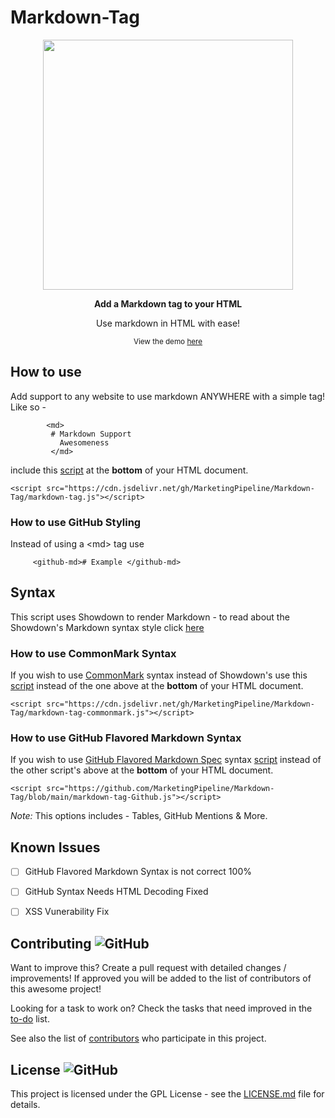 # Markdown-Tag

 
<p align="center">
  <img height="400" src="https://imgur.com/oQgTNF3.png" />
</p>
                                                                     
<p align="center">     
            <b> Add a Markdown tag to your HTML </b>
            </p>
 <p align="center">              
Use markdown in HTML with ease!
  <p align="center">        
<small> View the demo <a href="https://marketingpipeline.github.io/Markdown-Tag/">here</a></small>
       </p>
  
</p>





## How to use 


  Add support to any website to use markdown ANYWHERE with a simple tag! Like so -

            <md>
             # Markdown Support
               Awesomeness
             </md>



   include this [script](https://github.com/MarketingPipeline/Markdown-Tag/blob/main/markdown-tag.js) at the <b>bottom</b> of your HTML document.
         
    <script src="https://cdn.jsdelivr.net/gh/MarketingPipeline/Markdown-Tag/markdown-tag.js"></script> 



         
### How to use GitHub Styling

Instead of using a &lt;md> tag use
   
         <github-md># Example </github-md>



## Syntax

  This script uses Showdown to render Markdown - to read about the Showdown's Markdown syntax style click [here](https://github.com/showdownjs/showdown/wiki/Showdown's-Markdown-syntax)
  
### How to use CommonMark Syntax
 
 If you wish to use [CommonMark](https://spec.commonmark.org/current/) syntax instead of Showdown's use this [script](https://github.com/MarketingPipeline/Markdown-Tag/blob/main/markdown-tag-commonmark.js) instead of the one above at the <b>bottom</b> of your HTML document.
         
    <script src="https://cdn.jsdelivr.net/gh/MarketingPipeline/Markdown-Tag/markdown-tag-commonmark.js"></script> 

### How to use GitHub Flavored Markdown Syntax
 
 If you wish to use [GitHub Flavored Markdown Spec](https://github.github.com/gfm/) syntax [script](https://github.com/MarketingPipeline/Markdown-Tag/blob/main/markdown-tag-Github.js) instead of the other script's above at the <b>bottom</b> of your HTML document. 
 
         
    <script src="https://github.com/MarketingPipeline/Markdown-Tag/blob/main/markdown-tag-Github.js"></script> 
      
 
  <i>Note:</i> This options includes - Tables, GitHub Mentions & More.
             
          
## Known Issues 

- [ ] GitHub Flavored Markdown Syntax is not correct 100%
- [ ] GitHub Syntax Needs HTML Decoding Fixed 
- [ ] XSS Vunerability Fix







## Contributing ![GitHub](https://img.shields.io/github/contributors/MarketingPipeline/Markdown-Tag)

Want to improve this? Create a pull request with detailed changes / improvements! If approved you will be added to the list of contributors of this awesome project!


Looking for a task to work on? Check the tasks that need improved in the [to-do](https://github.com/MarketingPipeline/Markdown-Tag/blob/main/to-do.md) list.


See also the list of
[contributors](https://github.com/MarketingPipeline/Markdown-Tag/graphs/contributors) who
participate in this project.

## License ![GitHub](https://img.shields.io/github/license/MarketingPipeline/markdown-tag)

This project is licensed under the GPL License - see the
[LICENSE.md](https://github.com/MarketingPipeline/Markdown-Tag/blob/main/LICENSE) file for
details.
